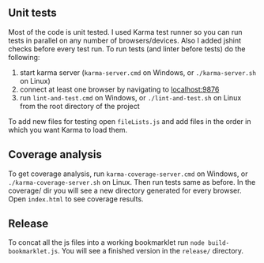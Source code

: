 Unit tests
----------

Most of the code is unit tested. I used Karma test runner so you can run tests in parallel on any number of browsers/devices. Also I added jshint checks before every test run. To run tests (and linter before tests) do the following:

1. start karma server (`karma-server.cmd` on Windows, or `./karma-server.sh` on Linux)
2. connect at least one browser by navigating to [localhost:9876](http://localhost:9876/)
3. run `lint-and-test.cmd` on Windows, or `./lint-and-test.sh` on Linux from the root directory of the project
  
To add new files for testing open `fileLists.js` and add files in the order in which you want Karma to load them.


Coverage analysis
-----------------

To get coverage analysis, run `karma-coverage-server.cmd` on Windows, or `./karma-coverage-server.sh` on Linux. Then run tests same as before. In the coverage/ dir you will see a new directory generated for every browser. Open `index.html` to see coverage results.


Release
-------

To concat all the js files into a working bookmarklet run `node build-bookmarklet.js`. You will see a finished version in the `release/` directory.